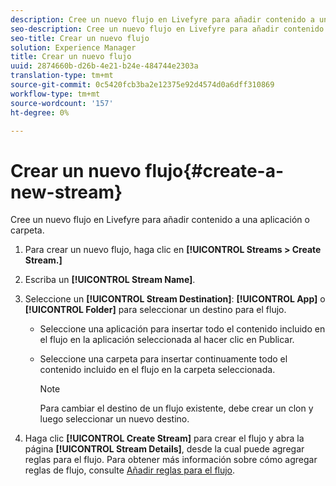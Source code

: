 ```yaml
---
description: Cree un nuevo flujo en Livefyre para añadir contenido a una aplicación o carpeta.
seo-description: Cree un nuevo flujo en Livefyre para añadir contenido a una aplicación o carpeta.
seo-title: Crear un nuevo flujo
solution: Experience Manager
title: Crear un nuevo flujo
uuid: 2874660b-d26b-4e21-b24e-484744e2303a
translation-type: tm+mt
source-git-commit: 0c5420fcb3ba2e12375e92d4574d0a6dff310869
workflow-type: tm+mt
source-wordcount: '157'
ht-degree: 0%

---
```



# Crear un nuevo flujo{#create-a-new-stream}

Cree un nuevo flujo en Livefyre para añadir contenido a una aplicación o carpeta.

1. Para crear un nuevo flujo, haga clic en **[!UICONTROL Streams > Create Stream.]**
1. Escriba un **[!UICONTROL Stream Name]**.
1. Seleccione un **[!UICONTROL Stream Destination]**: **[!UICONTROL App]** o **[!UICONTROL Folder]** para seleccionar un destino para el flujo.

   * Seleccione una aplicación para insertar todo el contenido incluido en el flujo en la aplicación seleccionada al hacer clic en Publicar.
   * Seleccione una carpeta para insertar continuamente todo el contenido incluido en el flujo en la carpeta seleccionada.

      >[!NOTE]
      >
      >Para cambiar el destino de un flujo existente, debe crear un clon y luego seleccionar un nuevo destino.

1. Haga clic **[!UICONTROL Create Stream]** para crear el flujo y abra la página **[!UICONTROL Stream Details]**, desde la cual puede agregar reglas para el flujo. Para obtener más información sobre cómo agregar reglas de flujo, consulte [Añadir reglas para el flujo](../c-streams/t-add-rules-for-your-stream.md#t_add_rules_for_your_stream).

